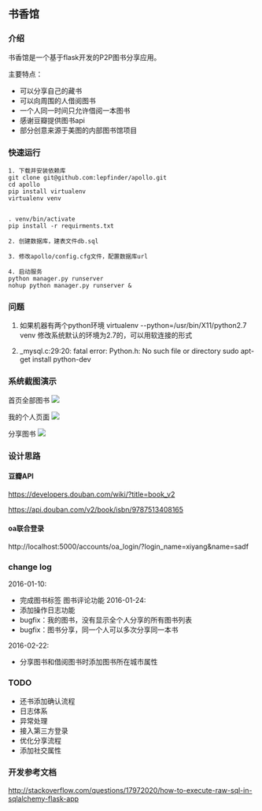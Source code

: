## 书香馆

### 介绍
书香馆是一个基于flask开发的P2P图书分享应用。

主要特点：

- 可以分享自己的藏书
- 可以向周围的人借阅图书
- 一个人同一时间只允许借阅一本图书
- 感谢豆瓣提供图书api
- 部分创意来源于美图的内部图书馆项目


### 快速运行

```
1. 下载并安装依赖库
git clone git@github.com:lepfinder/apollo.git
cd apollo
pip install virtualenv
virtualenv venv


. venv/bin/activate
pip install -r requirments.txt

2. 创建数据库，建表文件db.sql

3. 修改apollo/config.cfg文件，配置数据库url

4. 启动服务
python manager.py runserver
nohup python manager.py runserver &
```

### 问题
1. 如果机器有两个python环境
virtualenv --python=/usr/bin/X11/python2.7 venv
修改系统默认的环境为2.7的，可以用软连接的形式

2. _mysql.c:29:20: fatal error: Python.h: No such file or directory
sudo apt-get install python-dev


### 系统截图演示
首页全部图书
![](http://7xo9p3.com1.z0.glb.clouddn.com/markdown/1452435886759.png?imageMogr2/thumbnail/!50p/quality/100!)

我的个人页面
![](http://7xo9p3.com1.z0.glb.clouddn.com/markdown/1452436069406.png?imageMogr2/thumbnail/!50p/quality/100!)

分享图书
![](http://7xo9p3.com1.z0.glb.clouddn.com/markdown/1452436045766.png?imageMogr2/thumbnail/!50p/quality/100!)

### 设计思路

#### 豆瓣API
https://developers.douban.com/wiki/?title=book_v2

https://api.douban.com/v2/book/isbn/9787513408165

#### oa联合登录
http://localhost:5000/accounts/oa_login/?login_name=xiyang&name=sadf


### change log

2016-01-10: 
- 完成图书标签 图书评论功能
2016-01-24: 
- 添加操作日志功能
- bugfix：我的图书，没有显示全个人分享的所有图书列表
- bugfix：图书分享，同一个人可以多次分享同一本书

2016-02-22:
- 分享图书和借阅图书时添加图书所在城市属性

### TODO

- 还书添加确认流程
- 日志体系
- 异常处理
- 接入第三方登录
- 优化分享流程
- 添加社交属性

### 开发参考文档
http://stackoverflow.com/questions/17972020/how-to-execute-raw-sql-in-sqlalchemy-flask-app

